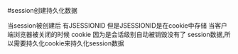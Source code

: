 #session创建持久化数据

当session被创建后 有JSESSIONID 但是JSESSIONID是在cookie中存储  当客户端浏览器被关闭的时候 cookie 因为是会话级别自动被销毁没有了 session数据,所以需要持久化cookie来持久化session数据